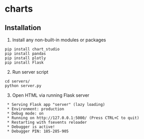 # charts

## Installation
1. Install any non-built-in modules or packages<br>
```shell
pip install chart_studio
pip install pandas
pip install plotly
pip install Flask
```
2. Run server script<br>
```shell
cd servers/
python server.py
```
3. Open HTML via running Flask server
```shell
 * Serving Flask app "server" (lazy loading)
 * Environment: production
 * Debug mode: on
 * Running on http://127.0.0.1:5000/ (Press CTRL+C to quit)
 * Restarting with fsevents reloader
 * Debugger is active!
 * Debugger PIN: 185-285-905
```
